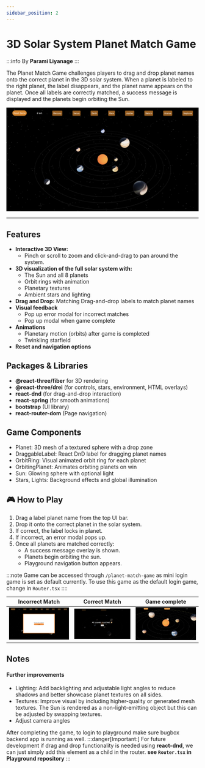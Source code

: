 ```yaml
---
sidebar_position: 2
---
```


# 3D Solar System Planet Match Game

:::info
By **Parami Liyanage**
:::

The Planet Match Game challenges players to drag and drop planet names onto the correct planet in the 3D solar system. When a planet is labeled to the right planet, the label disappears, and the planet name appears on the planet. Once all labels are correctly matched, a success message is displayed and the planets begin orbiting the Sun.

![3d-solar-system](img\3d-solar-system.png) 

--- 

## Features

- **Interactive 3D View:**
    -  Pinch or scroll to zoom and click-and-drag to pan around the system.
- **3D visualization of the full solar system with:**
  - The Sun and all 8 planets
  - Orbit rings with animation
  - Planetary textures
  - Ambient stars and lighting
- **Drag and Drop:** Matching Drag-and-drop labels to match planet names
- **Visual feedback**
    - Pop up error modal for incorrect matches
    - Pop up modal when game complete
- **Animations**
    - Planetary motion (orbits) after game is completed
    - Twinkling starfield
- **Reset and navigation options**



## Packages & Libraries 

- **@react-three/fiber** for 3D rendering
- **@react-three/drei** (for controls, stars, environment, HTML overlays)
- **react-dnd** (for drag-and-drop interaction)
- **react-spring** (for smooth animations)
- **bootstrap**	(UI library)
- **react-router-dom**	(Page navigation)


## Game Components

- Planet: 3D mesh of a textured sphere with a drop zone
- DraggableLabel: React DnD label for dragging planet names
- OrbitRing: Visual animated orbit ring for each planet
- OrbitingPlanet: Animates orbiting planets on win
- Sun: Glowing sphere with optional light
- Stars, Lights: Background effects and global illumination



## 🎮 How to Play

1. Drag a label planet name from the top UI bar.
2. Drop it onto the correct planet in the solar system.
3. If correct, the label locks in planet.
4. If incorrect, an error modal pops up.
5. Once all planets are matched correctly:
   - A success message overlay is shown.
   - Planets begin orbiting the sun.
   - Playground navigation button appears.

:::note
Game can be accessed through `/planet-match-game` as mini login game is set as default currently. To use this game as the default login game, change in `Router.tsx`
::::

| Incorrect Match | Correct Match | Game complete |
| ---- | ---- | ---- |
| ![error_message](img\error_message.png)  | ![game_complete_message](img\game_complete_message.png)  | ![complete](img\complete.png) |


## Notes
#### Further improvements

- Lighting: Add backlighting and adjustable light angles to reduce shadows and better showcase planet textures on all sides.
- Textures: Improve visual by including higher-quality or generated mesh textures. The Sun is rendered as a non-light-emitting object but this can be adjusted by swapping textures.
- Adjust camera angles



After completing the game, to login to playground make sure bugbox backend app is running as well.
:::danger[Important:]
For future development if drag and drop functionality is needed using **react-dnd**, we can just simply add this element as a child in the router.
**see `Router.tsx` in Playground repository**
:::


